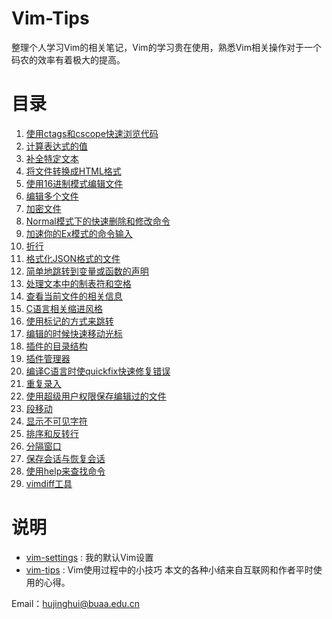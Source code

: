 Vim-Tips
==================
整理个人学习Vim的相关笔记，Vim的学习贵在使用，熟悉Vim相关操作对于一个码农的效率有着极大的提高。

目录
==================
1. [使用ctags和cscope快速浏览代码](https://github.com/Jeanhwea/Vim-Tips/blob/master/vim-tips/better-navigation-with-ctags-and-cscope.md)
2. [计算表达式的值](https://github.com/Jeanhwea/Vim-Tips/blob/master/vim-tips/calculate-expression.md)
3. [补全特定文本](https://github.com/Jeanhwea/Vim-Tips/blob/master/vim-tips/complete-specific-files.md)
4. [将文件转换成HTML格式](https://github.com/Jeanhwea/Vim-Tips/blob/master/vim-tips/convert-current-file-to-html.md)
5. [使用16进制模式编辑文件](https://github.com/Jeanhwea/Vim-Tips/blob/master/vim-tips/edit-a-file-in-hex-mode.md)
6. [编辑多个文件](https://github.com/Jeanhwea/Vim-Tips/blob/master/vim-tips/edit-more-than-one-file.md)
7. [加密文件](https://github.com/Jeanhwea/Vim-Tips/blob/master/vim-tips/encrypt-your-file.md)
8. [Normal模式下的快速删除和修改命令](https://github.com/Jeanhwea/Vim-Tips/blob/master/vim-tips/fast-normal-mode-command-on-deleting-and-changing.md)
9. [加速你的Ex模式的命令输入](https://github.com/Jeanhwea/Vim-Tips/blob/master/vim-tips/fast-your-Ex-mode-command.md)
10. [折行](https://github.com/Jeanhwea/Vim-Tips/blob/master/vim-tips/fold-text.md)
11. [格式化JSON格式的文件](https://github.com/Jeanhwea/Vim-Tips/blob/master/vim-tips/format-json-file.md)
12. [简单地跳转到变量或函数的声明](https://github.com/Jeanhwea/Vim-Tips/blob/master/vim-tips/go-to-declaration-of-variables-and-functions.md)
13. [处理文本中的制表符和空格](https://github.com/Jeanhwea/Vim-Tips/blob/master/vim-tips/handle-tabs-and-spaces.md)
14. [查看当前文件的相关信息](https://github.com/Jeanhwea/Vim-Tips/blob/master/vim-tips/info-some-detail-on-current-file.md)
15. [C语言相关缩进风格](https://github.com/Jeanhwea/Vim-Tips/blob/master/vim-tips/intent-c-style-text.md)
16. [使用标记的方式来跳转](https://github.com/Jeanhwea/Vim-Tips/blob/master/vim-tips/move-around-using-marks.md)
17. [编辑的时候快速移动光标](https://github.com/Jeanhwea/Vim-Tips/blob/master/vim-tips/move-faster-while-editing.md)
18. [插件的目录结构](https://github.com/Jeanhwea/Vim-Tips/blob/master/vim-tips/plugin-directories.md)
19. [插件管理器](https://github.com/Jeanhwea/Vim-Tips/blob/master/vim-tips/plugin-manager.md)
20. [编译C语言时使quickfix快速修复错误](https://github.com/Jeanhwea/Vim-Tips/blob/master/vim-tips/qiuckfix-errors-while-compiling-c-source-files.md)
21. [重复录入](https://github.com/Jeanhwea/Vim-Tips/blob/master/vim-tips/repeate-an-insertion.md)
22. [使用超级用户权限保存编辑过的文件](https://github.com/Jeanhwea/Vim-Tips/blob/master/vim-tips/save-a-file-as-the-super-user.md)
23. [段移动](https://github.com/Jeanhwea/Vim-Tips/blob/master/vim-tips/section-movement.md)
24. [显示不可见字符](https://github.com/Jeanhwea/Vim-Tips/blob/master/vim-tips/show-invisibles.md)
25. [排序和反转行](https://github.com/Jeanhwea/Vim-Tips/blob/master/vim-tips/sort-and-reverse-lines.md)
26. [分隔窗口](https://github.com/Jeanhwea/Vim-Tips/blob/master/vim-tips/split-windows.md)
27. [保存会话与恢复会话](https://github.com/Jeanhwea/Vim-Tips/blob/master/vim-tips/store-session-and-restore-from-older-session.md)
28. [使用help来查找命令](https://github.com/Jeanhwea/Vim-Tips/blob/master/vim-tips/use-help-command.md)
29. [vimdiff工具](https://github.com/Jeanhwea/Vim-Tips/blob/master/vim-tips/vimdiff-tools.md)

说明
================

* [vim-settings](https://github.com/Jeanhwea/dotfiles/tree/master/vim) : 我的默认Vim设置
* [vim-tips](https://github.com/Jeanhwea/Vim-Tips/tree/master/vim-tips) : Vim使用过程中的小技巧
本文的各种小结来自互联网和作者平时使用的心得。

Email：hujinghui@buaa.edu.cn
